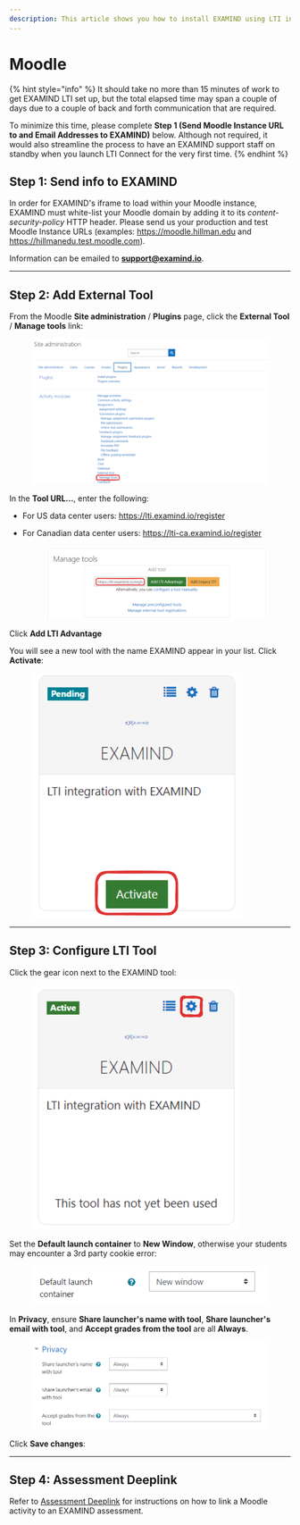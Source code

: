 ```yaml
---
description: This article shows you how to install EXAMIND using LTI in Moodle.
---
```


# Moodle

{% hint style="info" %}
It should take no more than 15 minutes of work to get EXAMIND LTI set up, but the total elapsed time may span a couple of days due to a couple of back and forth communication that are required.

To minimize this time, please complete **Step 1 (Send Moodle Instance URL to and Email Addresses to EXAMIND)** below. Although not required, it would also streamline the process to have an EXAMIND support staff on standby when you launch LTI Connect for the very first time.
{% endhint %}

## Step 1: Send info to EXAMIND

In order for EXAMIND's iframe to load within your Moodle instance, EXAMIND must white-list your Moodle domain by adding it to its _content-security-policy_ HTTP header. Please send us your production and test Moodle Instance URLs (examples: https://moodle.hillman.edu and https://hillmanedu.test.moodle.com).

Information can be emailed to [**support@examind.io**](mailto:support@examind.io).

***

## Step 2: Add External Tool

From the Moodle **Site administration** / **Plugins** page, click the **External Tool** / **Manage tools** link:

<figure><img src="../../.gitbook/assets/image-png-Jun-13-2024-01-40-38-9320-AM.webp" alt=""><figcaption></figcaption></figure>

In the **Tool URL...**, enter the following:

* For US data center users: https://lti.examind.io/register
*   For Canadian data center users: https://lti-ca.examind.io/register

    <figure><img src="../../.gitbook/assets/image-png-Jun-13-2024-01-41-37-9252-AM.webp" alt=""><figcaption></figcaption></figure>

Click **Add LTI Advantage**

You will see a new tool with the name EXAMIND appear in your list. Click **Activate**:

<figure><img src="../../.gitbook/assets/image-png-Jun-13-2024-01-43-03-4548-AM.webp" alt=""><figcaption></figcaption></figure>

***

## Step 3: Configure LTI Tool

Click the gear icon next to the EXAMIND tool:

<figure><img src="../../.gitbook/assets/image-png-Jun-13-2024-01-44-02-3955-AM.webp" alt=""><figcaption></figcaption></figure>

Set the **Default launch container** to **New Window**, otherwise your students may encounter a 3rd party cookie error:

<figure><img src="../../.gitbook/assets/image-png-Jun-13-2024-01-45-20-3596-AM.webp" alt=""><figcaption></figcaption></figure>

In **Privacy**, ensure **Share launcher's name with tool**, **Share launcher's email with tool**, and **Accept grades from the tool** are all **Always**.

<figure><img src="../../.gitbook/assets/image-png-Jun-13-2024-01-45-51-4352-AM.webp" alt=""><figcaption></figcaption></figure>

Click **Save changes**:

***

## Step 4: Assessment Deeplink

Refer to [Assessment Deeplink](../../get-started/lms-integrated/assessment-deeplink/#moodle) for instructions on how to link a Moodle activity to an EXAMIND assessment.
